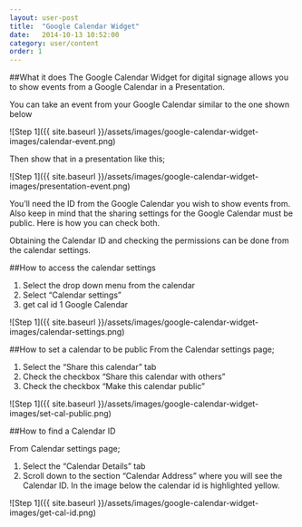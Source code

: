 ```yaml
---
layout: user-post
title:  "Google Calendar Widget"
date:   2014-10-13 10:52:00
category: user/content
order: 1
---
```


##What it does
The Google Calendar Widget for digital signage allows you to show events from a Google Calendar in a Presentation.

You can take an event from your Google Calendar similar to the one shown below

  ![Step 1]({{ site.baseurl }}/assets/images/google-calendar-widget-images/calendar-event.png)

Then show that in a presentation like this;

![Step 1]({{ site.baseurl }}/assets/images/google-calendar-widget-images/presentation-event.png)

You’ll need the ID from the Google Calendar you wish to show events from. Also keep in mind that the sharing settings for the Google Calendar must be public.  Here is how you can check both.

Obtaining the Calendar ID and checking the permissions can be done from the calendar settings.

##How to access the calendar settings
1. Select the drop down menu from the calendar
2. Select “Calendar settings”
3. get cal id 1 Google Calendar

![Step 1]({{ site.baseurl }}/assets/images/google-calendar-widget-images/calendar-settings.png)


##How to set a calendar to be public
From the Calendar settings page;

1. Select the “Share this calendar” tab
2. Check the checkbox “Share this calendar with others”
3. Check the checkbox “Make this calendar public”

![Step 1]({{ site.baseurl }}/assets/images/google-calendar-widget-images/set-cal-public.png)

 

##How to find a Calendar ID

From Calendar settings page;

1. Select the “Calendar Details” tab
2. Scroll down to the section “Calendar Address” where you will see the Calendar ID. In the image below the calendar id is highlighted yellow.

![Step 1]({{ site.baseurl }}/assets/images/google-calendar-widget-images/get-cal-id.png)
